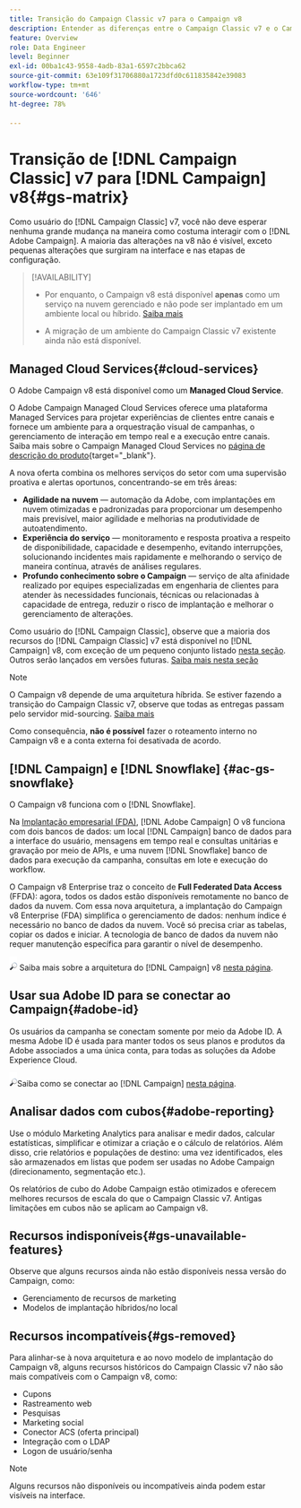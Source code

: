 ```yaml
---
title: Transição do Campaign Classic v7 para o Campaign v8
description: Entender as diferenças entre o Campaign Classic v7 e o Campaign v8
feature: Overview
role: Data Engineer
level: Beginner
exl-id: 00ba1c43-9558-4adb-83a1-6597c2bbca62
source-git-commit: 63e109f31706880a1723dfd0c611835842e39083
workflow-type: tm+mt
source-wordcount: '646'
ht-degree: 78%

---
```


# Transição de [!DNL Campaign Classic] v7 para [!DNL Campaign] v8{#gs-matrix}

Como usuário do [!DNL Campaign Classic] v7, você não deve esperar nenhuma grande mudança na maneira como costuma interagir com o [!DNL Adobe Campaign]. A maioria das alterações na v8 não é visível, exceto pequenas alterações que surgiram na interface e nas etapas de configuração.

>[!AVAILABILITY]
>
>* Por enquanto, o Campaign v8 está disponível **apenas** como um serviço na nuvem gerenciado e não pode ser implantado em um ambiente local ou híbrido. [Saiba mais](#cloud-services)
>
>* A migração de um ambiente do Campaign Classic v7 existente ainda não está disponível.



## Managed Cloud Services{#cloud-services}

O Adobe Campaign v8 está disponível como um **Managed Cloud Service**.

O Adobe Campaign Managed Cloud Services oferece uma plataforma Managed Services para projetar experiências de clientes entre canais e fornece um ambiente para a orquestração visual de campanhas, o gerenciamento de interação em tempo real e a execução entre canais. Saiba mais sobre o Campaign Managed Cloud Services no [página de descrição do produto](https://helpx.adobe.com/br/legal/product-descriptions/adobe-campaign-managed-cloud-services.html){target=&quot;_blank&quot;}.

A nova oferta combina os melhores serviços do setor com uma supervisão proativa e alertas oportunos, concentrando-se em três áreas:

* **Agilidade na nuvem** — automação da Adobe, com implantações em nuvem otimizadas e padronizadas para proporcionar um desempenho mais previsível, maior agilidade e melhorias na produtividade de autoatendimento.
* **Experiência do serviço** — monitoramento e resposta proativa a respeito de disponibilidade, capacidade e desempenho, evitando interrupções, solucionando incidentes mais rapidamente e melhorando o serviço de maneira contínua, através de análises regulares.
* **Profundo conhecimento sobre o Campaign** — serviço de alta afinidade realizado por equipes especializadas em engenharia de clientes para atender às necessidades funcionais, técnicas ou relacionadas à capacidade de entrega, reduzir o risco de implantação e melhorar o gerenciamento de alterações.

Como usuário do [!DNL Campaign Classic], observe que a maioria dos recursos do [!DNL Campaign Classic] v7 está disponível no [!DNL Campaign] v8, com exceção de um pequeno conjunto listado [nesta seção](#gs-removed). Outros serão lançados em versões futuras. [Saiba mais nesta seção](#gs-unavailable-features)

>[!NOTE]
>
> O Campaign v8 depende de uma arquitetura híbrida. Se estiver fazendo a transição do Campaign Classic v7, observe que todas as entregas passam pelo servidor mid-sourcing. [Saiba mais](../architecture/architecture.md)
>
> Como consequência, **não é possível** fazer o roteamento interno no Campaign v8 e a conta externa foi desativada de acordo.


## [!DNL Campaign] e [!DNL Snowflake] {#ac-gs-snowflake}

O Campaign v8 funciona com o [!DNL Snowflake].

Na [Implantação empresarial (FDA)](../architecture/enterprise-deployment.md), [!DNL Adobe Campaign] O v8 funciona com dois bancos de dados: um local [!DNL Campaign] banco de dados para a interface do usuário, mensagens em tempo real e consultas unitárias e gravação por meio de APIs, e uma nuvem [!DNL Snowflake] banco de dados para execução da campanha, consultas em lote e execução do workflow.

O Campaign v8 Enterprise traz o conceito de **Full Federated Data Access** (FFDA): agora, todos os dados estão disponíveis remotamente no banco de dados da nuvem. Com essa nova arquitetura, a implantação do Campaign v8 Enterprise (FDA) simplifica o gerenciamento de dados: nenhum índice é necessário no banco de dados da nuvem. Você só precisa criar as tabelas, copiar os dados e iniciar. A tecnologia de banco de dados da nuvem não requer manutenção específica para garantir o nível de desempenho.

![](../assets/do-not-localize/glass.png) Saiba mais sobre a arquitetura do [!DNL Campaign] v8 [nesta página](../architecture/architecture.md).


## Usar sua Adobe ID para se conectar ao Campaign{#adobe-id}

Os usuários da campanha se conectam somente por meio da Adobe ID. A mesma Adobe ID é usada para manter todos os seus planos e produtos da Adobe associados a uma única conta, para todas as soluções da Adobe Experience Cloud.

![](../assets/do-not-localize/glass.png)Saiba como se conectar ao [!DNL Campaign] [nesta página](connect.md).

## Analisar dados com cubos{#adobe-reporting}

Use o módulo Marketing Analytics para analisar e medir dados, calcular estatísticas, simplificar e otimizar a criação e o cálculo de relatórios. Além disso, crie relatórios e populações de destino: uma vez identificados, eles são armazenados em listas que podem ser usadas no Adobe Campaign (direcionamento, segmentação etc.).

Os relatórios de cubo do Adobe Campaign estão otimizados e oferecem melhores recursos de escala do que o Campaign Classic v7. Antigas limitações em cubos não se aplicam ao Campaign v8.

## Recursos indisponíveis{#gs-unavailable-features}

Observe que alguns recursos ainda não estão disponíveis nessa versão do Campaign, como:

* Gerenciamento de recursos de marketing
* Modelos de implantação híbridos/no local


## Recursos incompatíveis{#gs-removed}

Para alinhar-se à nova arquitetura e ao novo modelo de implantação do Campaign v8, alguns recursos históricos do Campaign Classic v7 não são mais compatíveis com o Campaign v8, como:

* Cupons
* Rastreamento web
* Pesquisas
* Marketing social
* Conector ACS (oferta principal)
* Integração com o LDAP
* Logon de usuário/senha

>[!NOTE]
>
>Alguns recursos não disponíveis ou incompatíveis ainda podem estar visíveis na interface.
